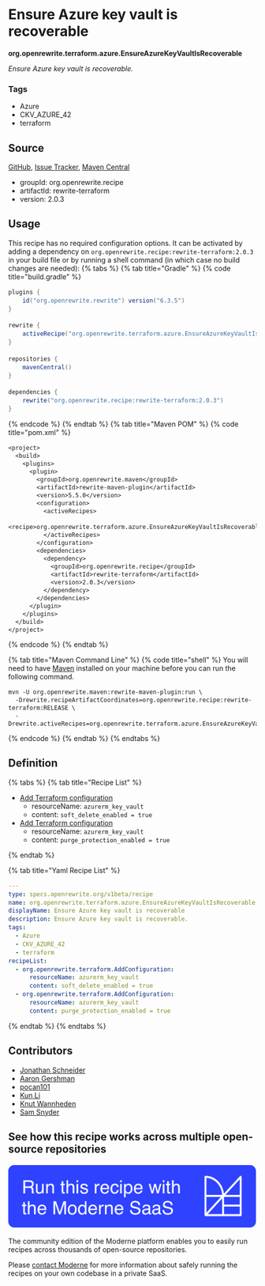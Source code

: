 # Ensure Azure key vault is recoverable

**org.openrewrite.terraform.azure.EnsureAzureKeyVaultIsRecoverable**

_Ensure Azure key vault is recoverable._

### Tags

* Azure
* CKV_AZURE_42
* terraform

## Source

[GitHub](https://github.com/openrewrite/rewrite-terraform/blob/main/src/main/resources/META-INF/rewrite/azure.yml), [Issue Tracker](https://github.com/openrewrite/rewrite-terraform/issues), [Maven Central](https://central.sonatype.com/artifact/org.openrewrite.recipe/rewrite-terraform/2.0.3/jar)

* groupId: org.openrewrite.recipe
* artifactId: rewrite-terraform
* version: 2.0.3


## Usage

This recipe has no required configuration options. It can be activated by adding a dependency on `org.openrewrite.recipe:rewrite-terraform:2.0.3` in your build file or by running a shell command (in which case no build changes are needed): 
{% tabs %}
{% tab title="Gradle" %}
{% code title="build.gradle" %}
```groovy
plugins {
    id("org.openrewrite.rewrite") version("6.3.5")
}

rewrite {
    activeRecipe("org.openrewrite.terraform.azure.EnsureAzureKeyVaultIsRecoverable")
}

repositories {
    mavenCentral()
}

dependencies {
    rewrite("org.openrewrite.recipe:rewrite-terraform:2.0.3")
}
```
{% endcode %}
{% endtab %}
{% tab title="Maven POM" %}
{% code title="pom.xml" %}
```markup
<project>
  <build>
    <plugins>
      <plugin>
        <groupId>org.openrewrite.maven</groupId>
        <artifactId>rewrite-maven-plugin</artifactId>
        <version>5.5.0</version>
        <configuration>
          <activeRecipes>
            <recipe>org.openrewrite.terraform.azure.EnsureAzureKeyVaultIsRecoverable</recipe>
          </activeRecipes>
        </configuration>
        <dependencies>
          <dependency>
            <groupId>org.openrewrite.recipe</groupId>
            <artifactId>rewrite-terraform</artifactId>
            <version>2.0.3</version>
          </dependency>
        </dependencies>
      </plugin>
    </plugins>
  </build>
</project>
```
{% endcode %}
{% endtab %}

{% tab title="Maven Command Line" %}
{% code title="shell" %}
You will need to have [Maven](https://maven.apache.org/download.cgi) installed on your machine before you can run the following command.

```shell
mvn -U org.openrewrite.maven:rewrite-maven-plugin:run \
  -Drewrite.recipeArtifactCoordinates=org.openrewrite.recipe:rewrite-terraform:RELEASE \
  -Drewrite.activeRecipes=org.openrewrite.terraform.azure.EnsureAzureKeyVaultIsRecoverable
```
{% endcode %}
{% endtab %}
{% endtabs %}

## Definition

{% tabs %}
{% tab title="Recipe List" %}
* [Add Terraform configuration](../../terraform/addconfiguration.md)
  * resourceName: `azurerm_key_vault`
  * content: `soft_delete_enabled = true`
* [Add Terraform configuration](../../terraform/addconfiguration.md)
  * resourceName: `azurerm_key_vault`
  * content: `purge_protection_enabled = true`

{% endtab %}

{% tab title="Yaml Recipe List" %}
```yaml
---
type: specs.openrewrite.org/v1beta/recipe
name: org.openrewrite.terraform.azure.EnsureAzureKeyVaultIsRecoverable
displayName: Ensure Azure key vault is recoverable
description: Ensure Azure key vault is recoverable.
tags:
  - Azure
  - CKV_AZURE_42
  - terraform
recipeList:
  - org.openrewrite.terraform.AddConfiguration:
      resourceName: azurerm_key_vault
      content: soft_delete_enabled = true
  - org.openrewrite.terraform.AddConfiguration:
      resourceName: azurerm_key_vault
      content: purge_protection_enabled = true

```
{% endtab %}
{% endtabs %}

## Contributors
* [Jonathan Schneider](mailto:jkschneider@gmail.com)
* [Aaron Gershman](mailto:aegershman@gmail.com)
* [pocan101](mailto:jcortesd@gmail.com)
* [Kun Li](mailto:kun@moderne.io)
* [Knut Wannheden](mailto:knut@moderne.io)
* [Sam Snyder](mailto:sam@moderne.io)


## See how this recipe works across multiple open-source repositories

[![Moderne Link Image](/.gitbook/assets/ModerneRecipeButton.png)](https://app.moderne.io/recipes/org.openrewrite.terraform.azure.EnsureAzureKeyVaultIsRecoverable)

The community edition of the Moderne platform enables you to easily run recipes across thousands of open-source repositories.

Please [contact Moderne](https://moderne.io/product) for more information about safely running the recipes on your own codebase in a private SaaS.
